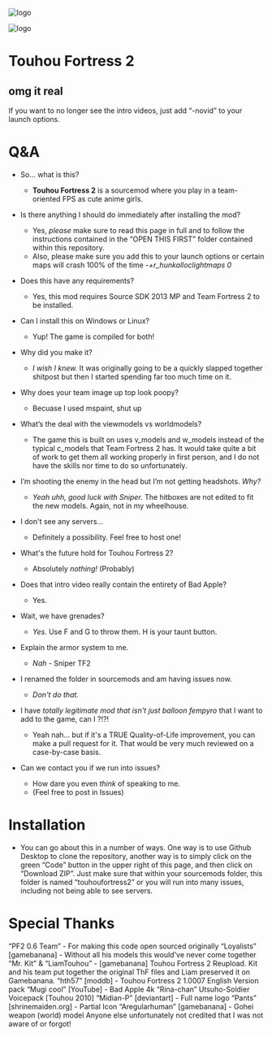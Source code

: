 ![logo](https://i.imgur.com/zJCR1Nu.png)

![logo](https://i.imgur.com/m06oRwx.png)

# Touhou Fortress 2
## omg it real



If you want to no longer see the intro videos, just add “-novid” to your launch options.


# Q&A

- So… what is this?
  - **Touhou Fortress 2** is a sourcemod where you play in a team-oriented FPS as cute anime girls.

- Is there anything I should do immediately after installing the mod?
  - Yes, *please* make sure to read this page in full and to follow the instructions contained in the “OPEN THIS FIRST” folder contained within this repository. 
  - Also, please make sure you add this to your launch options or certain maps will crash 100% of the time
    -*+r_hunkalloclightmaps 0*

- Does this have any requirements?
  - Yes, this mod requires Source SDK 2013 MP and Team Fortress 2 to be installed. 

- Can I install this on Windows or Linux?
  - Yup! The game is compiled for both!
 
- Why did you make it?
  - *I wish I knew.* It was originally going to be a quickly slapped together shitpost but then I started spending far too much time on it.
 
- Why does your team image up top look poopy?
  - Becuase I used mspaint, shut up
 
- What’s the deal with the viewmodels vs worldmodels?
  - The game this is built on uses v_models and w_models instead of the typical c_models that Team Fortress 2 has. It would take quite a bit of work to get them all working properly in first person, and I do not have the skills nor time to do so unfortunately.
 
- I’m shooting the enemy in the head but I’m not getting headshots. *Why?*
  - *Yeah uhh, good luck with Sniper.* The hitboxes are not edited to fit the new models. Again, not in my wheelhouse.

- I don't see any servers...
  - Definitely a possibility. Feel free to host one!

- What's the future hold for Touhou Fortress 2?
  - Absolutely *nothing!* (Probably)
 
- Does that intro video really contain the entirety of Bad Apple?
  - Yes.
 
- Wait, we have grenades?
  - *Yes.* Use F and G to throw them. H is your taunt button.

- Explain the armor system to me.
  - *Nah* - Sniper TF2

- I renamed the folder in sourcemods and am having issues now.
  - *Don't do that.*

- I have *totally legitimate mod that isn't just balloon fempyro* that I want to add to the game, can I ?!?!
  - Yeah nah... but if it's a TRUE Quality-of-Life improvement, you can make a pull request for it. That would be very much reviewed on a case-by-case basis.
 
- Can we contact you if we run into issues?
  - How dare you even *think* of speaking to me.
  - (Feel free to post in Issues)

# Installation

- You can go about this in a number of ways. One way is to use Github Desktop to clone the repository, another way is to simply click on the green “Code” button in the upper right of this page, and then click on “Download ZIP”. Just make sure that within your sourcemods folder, this folder is named “touhoufortress2” or you will run into many issues, including not being able to see servers.

# Special Thanks

“PF2 0.6 Team” - For making this code open sourced originally
“Loyalists” [gamebanana] - Without all his models this would've never come together
“Mr. Kit” & “LiamTouhou” - [gamebanana] Touhou Fortress 2 Reupload. Kit and his team put together the original ThF files and Liam preserved it on Gamebanana.
“hth57” [moddb] - Touhou Fortress 2 1.0007 English Version pack
“Mugi cool” [YouTube] - Bad Apple 4k
“Rina-chan” Utsuho-Soldier Voicepack [Touhou 2010]
“Midian-P” [deviantart] - Full name logo 
“Pants” [shrinemaiden.org] - Partial Icon
“Aregularhuman” [gamebanana] - Gohei weapon (world) model
Anyone else unfortunately not credited that I was not aware of or forgot!
